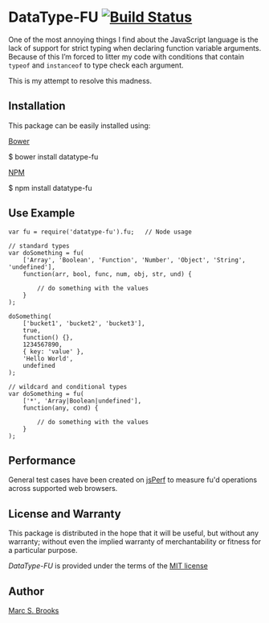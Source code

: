 # DataType-FU [<img src="https://travis-ci.org/nuxy/DataType-FU.svg?branch=master" alt="Build Status" />](https://travis-ci.org/nuxy/DataType-FU)

One of the most annoying things I find about the JavaScript language is the lack of support for strict typing when declaring function variable arguments.  Because of this I’m forced to litter my code with conditions that contain `typeof` and `instanceof` to type check each argument.

This is my attempt to resolve this madness.

## Installation

This package can be easily installed using:

[Bower](http://bower.io)

  $ bower install datatype-fu

[NPM](https://www.npmjs.org)

  $ npm install datatype-fu

## Use Example

```
var fu = require('datatype-fu').fu;   // Node usage

// standard types
var doSomething = fu(
    ['Array', 'Boolean', 'Function', 'Number', 'Object', 'String', 'undefined'],
    function(arr, bool, func, num, obj, str, und) {

        // do something with the values
    }
);

doSomething(
    ['bucket1', 'bucket2', 'bucket3'],
    true,
    function() {},
    1234567890,
    { key: 'value' },
    'Hello World',
    undefined
);

// wildcard and conditional types
var doSomething = fu(
    ['*', 'Array|Boolean|undefined'],
    function(any, cond) { 

        // do something with the values
    }
);
```

## Performance

General test cases have been created on [jsPerf](http://jsperf.com/datatype-fu) to measure fu'd operations across supported web browsers.

## License and Warranty

This package is distributed in the hope that it will be useful, but without any warranty; without even the implied warranty of merchantability or fitness for a particular purpose.

_DataType-FU_ is provided under the terms of the [MIT license](http://www.opensource.org/licenses/mit-license.php)

## Author

[Marc S. Brooks](https://github.com/nuxy)
